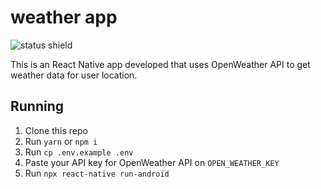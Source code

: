 # weather app

<img src="https://img.shields.io/badge/status-under%20development-blue" alt="status shield" />

This is an React Native app developed that uses OpenWeather API to get weather data for user location.

## Running

1. Clone this repo
2. Run `yarn` or `npm i`
3. Run `cp .env.example .env`
4. Paste your API key for OpenWeather API on `OPEN_WEATHER_KEY`
5. Run `npx react-native run-android`
